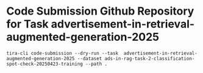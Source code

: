 # Code Submission Github Repository for Task advertisement-in-retrieval-augmented-generation-2025


```
tira-cli code-submission --dry-run --task  advertisement-in-retrieval-augmented-generation-2025 --dataset ads-in-rag-task-2-classification-spot-check-20250423-training --path .
```

